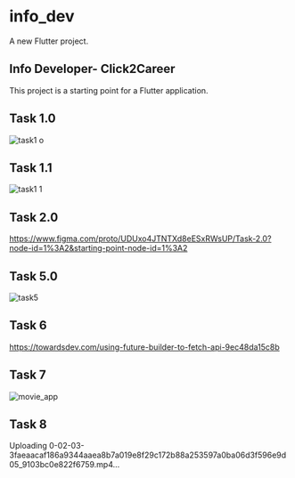 # info_dev

A new Flutter project.

## Info Developer- Click2Career

This project is a starting point for a Flutter application.

## Task 1.0
![task1 o](https://user-images.githubusercontent.com/48079501/193443411-e71a8a72-2dfc-4434-b25a-5dcdffef3302.jpg)
## Task 1.1
![task1 1](https://user-images.githubusercontent.com/48079501/193443295-8510779c-a0e3-4017-85da-074e69037a29.jpg)
## Task 2.0

https://www.figma.com/proto/UDUxo4JTNTXd8eESxRWsUP/Task-2.0?node-id=1%3A2&starting-point-node-id=1%3A2

## Task 5.0

![task5](https://user-images.githubusercontent.com/48079501/195982953-ccede538-8b69-4faa-86f0-d83cb9413316.gif)

## Task 6

https://towardsdev.com/using-future-builder-to-fetch-api-9ec48da15c8b

## Task 7
![movie_app](https://user-images.githubusercontent.com/48079501/196752044-68a3102c-40fe-4de7-ab89-da0c1e68747f.gif)

## Task 8
Uploading 0-02-03-3faeaacaf186a9344aaea8b7a019e8f29c172b88a253597a0ba06d3f596e9d05_9103bc0e822f6759.mp4…

